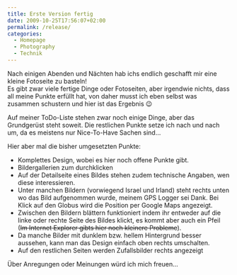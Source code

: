 ```yaml
---
title: Erste Version fertig
date: 2009-10-25T17:56:07+02:00
permalink: /release/
categories:
  - Homepage
  - Photography
  - Technik
---
```

Nach einigen Abenden und Nächten hab ichs endlich geschafft mir eine kleine Fotoseite zu basteln!  
Es gibt zwar viele fertige Dinge oder Fotoseiten, aber irgendwie nichts, dass all meine Punkte erfüllt hat, 
von daher musst ich eben selbst was zusammen schustern und hier ist das Ergebnis 😉

Auf meiner ToDo-Liste stehen zwar noch einige Dinge, aber das Grundgerüst steht soweit. 
Die restlichen Punkte setze ich nach und nach um, da es meistens nur Nice-To-Have Sachen sind&#8230;

Hier aber mal die bisher umgesetzten Punkte:

  * Komplettes Design, wobei es hier noch offene Punkte gibt.
  * Bildergallerien zum durchklicken
  * Auf der Detailseite eines Bildes stehen zudem technische Angaben, wen diese interessieren.
  * Unter manchen Bildern (vorwiegend Israel und Irland) steht rechts unten wo das Bild aufgenommen wurde, meinem GPS Logger sei Dank. Bei Klick auf den Globus wird die Position per Google Maps angezeigt.
  * Zwischen den Bildern blättern funktioniert indem ihr entweder auf die linke oder rechte Seite des Bildes klickt, es kommt aber auch ein Pfeil (<span style="text-decoration: line-through;">Im Internet Explorer gibts hier noch kleinere Probleme</span>).
  * Da manche Bilder mit dunklem bzw. hellem Hintergrund besser aussehen, kann man das Design einfach oben rechts umschalten.
  * Auf den restlichen Seiten werden Zufallsbilder rechts angezeigt

Über Anregungen oder Meinungen würd ich mich freuen&#8230;